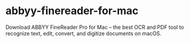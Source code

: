 # abbyy-finereader-for-mac
Download ABBYY FineReader Pro for Mac – the best OCR and PDF tool to recognize text, edit, convert, and digitize documents on macOS.  
